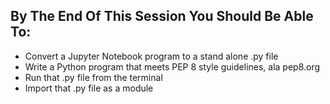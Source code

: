 By The End Of This Session You Should Be Able To:
----

- Convert a Jupyter Notebook program to a stand alone .py file
- Write a Python program that meets PEP 8 style guidelines, ala pep8.org
- Run that .py file from the terminal
- Import that .py file as a module